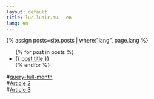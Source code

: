 ```yaml
---
layout: default
title: luc.lunir.hu - en
lang: en
---
```

{% assign posts=site.posts | where:"lang", page.lang %}
<ul>
{% for post in posts %}
    <li>
        <a href="{{ post.url }}">{{ post.title }}</a>
    </li>
{% endfor %}
</ul>

#[query-full-month](/articles/query-full-month.html)<br />
#[Article 2](/articles/art2.html)<br />
#[Article 3](/articles/art3.html)